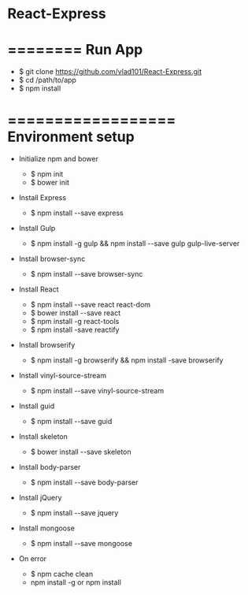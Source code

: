 # React-Express

========
Run App
========

- $ git clone https://github.com/vlad101/React-Express.git
- $ cd /path/to/app
- $ npm install

==================
Environment setup
==================

- Initialize npm and bower
	- $ npm init
	- $ bower init

- Install Express
	- $ npm install --save express

- Install Gulp
	- $ npm install -g gulp && npm install --save gulp  gulp-live-server

- Install browser-sync
	- $ npm install --save browser-sync

- Install React
	- $ npm install --save react react-dom
	- $ bower install --save react
	- $ npm install -g react-tools
	- $ npm install -save reactify


- Install browserify
	- $ npm install -g browserify && npm install -save browserify

- Install vinyl-source-stream
	- $ npm install --save vinyl-source-stream

- Install guid
	- $ npm install --save guid

- Install skeleton
	- $ bower install --save skeleton

- Install body-parser
	- $ npm install --save body-parser

- Install jQuery
	- $ npm install --save jquery

- Install mongoose
	- $ npm install --save mongoose

- On error
	- $ npm cache clean
	- npm install -g <package> or npm install <package>
